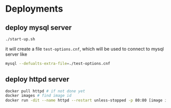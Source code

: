 # Deployments #

## deploy mysql server ##
```bash
./start-up.sh
```
it will create a file `test-options.cnf`, which will be used to connect to mysql server like
```bash
mysql --defualts-extra-file=./test-options.cnf
```

## deploy httpd server ##
```bash
docker pull httpd # if not done yet
docker images # find image id
docker run -dit --name httpd --restart unless-stopped -p 80:80 [image id]
```
